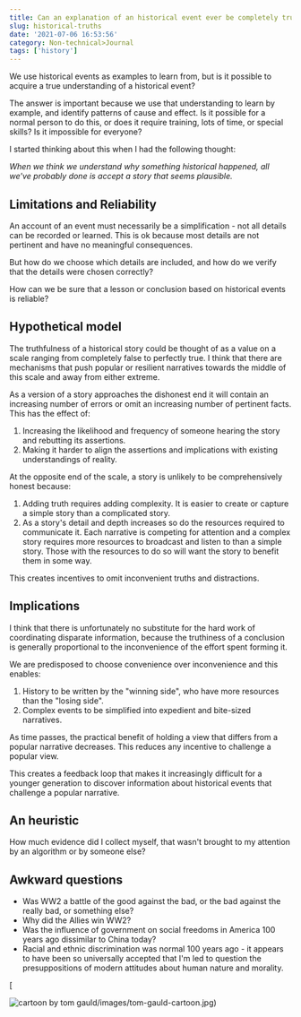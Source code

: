 ```yaml
---
title: Can an explanation of an historical event ever be completely true?
slug: historical-truths
date: '2021-07-06 16:53:56'
category: Non-technical>Journal
tags: ['history']
---
```


We use historical events as examples to learn from, but is it possible to
acquire a true understanding of a historical event?

The answer is important because we use that understanding to learn by example,
and identify patterns of cause and effect. Is it possible for a normal person to
do this, or does it require training, lots of time, or special skills? Is it
impossible for everyone?

I started thinking about this when I had the following thought:

_When we think we understand why something historical happened, all we've
probably done is accept a story that seems plausible._

## Limitations and Reliability

An account of an event must necessarily be a simplification - not
all details can be recorded or learned. This is ok because most details are not
pertinent and have no meaningful consequences.

But how do we choose which details are included, and how do we verify that the
details were chosen correctly?

How can we be sure that a lesson or conclusion based on historical events is
reliable?

## Hypothetical model

The truthfulness of a historical story could be thought of as a value on a scale
ranging from completely false to perfectly true. I think that there are
mechanisms that push popular or resilient narratives towards the middle of this
scale and away from either extreme.

As a version of a story approaches the dishonest end it will contain an
increasing number of errors or omit an increasing number of pertinent facts.
This has the effect of:

1.  Increasing the likelihood and frequency of someone hearing the story and rebutting its assertions.
2.  Making it harder to align the assertions and implications with existing understandings of reality.

At the opposite end of the scale, a story is unlikely to be comprehensively honest because:

1. Adding truth requires adding complexity. It is easier to create or capture a
   simple story than a complicated story.
2. As a story's detail and depth increases so do the resources required to
   communicate it. Each narrative is competing for attention and a complex story
   requires more resources to broadcast and listen to than a simple story. Those
   with the resources to do so will want the story to benefit them in some way.

This creates incentives to omit inconvenient truths and distractions.

## Implications

I think that there is unfortunately no substitute for the hard work of coordinating disparate
information, because the truthiness of a conclusion is generally proportional to the
inconvenience of the effort spent forming it.

We are predisposed to choose convenience over inconvenience and this enables:

1.  History to be written by the "winning side", who have more resources than the "losing side".
1.  Complex events to be simplified into expedient and bite-sized narratives.

As time passes, the practical benefit of holding a view that differs from a
popular narrative decreases. This reduces any incentive to challenge a popular
view.

This creates a feedback loop that makes it increasingly difficult for a younger
generation to discover information about historical events that challenge a
popular narrative.

## An heuristic

How much evidence did I collect myself, that wasn't brought to my attention by
an algorithm or by someone else?

## Awkward questions

- Was WW2 a battle of the good against the bad, or the bad against the really bad, or something else?
- Why did the Allies win WW2?
- Was the influence of government on social freedoms in America 100 years ago dissimilar to China today?
- Racial and ethnic discrimination was normal 100 years ago - it appears to have been so universally accepted that I'm led to question the presuppositions of modern attitudes about human nature and morality.

[

![cartoon by tom gauld](/static/images/tom-gauld-cartoon.jpg)/images/tom-gauld-cartoon.jpg)
